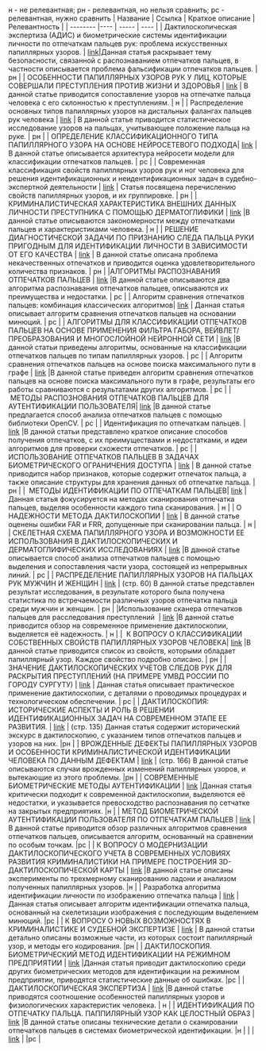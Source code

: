 н - не релевантная;
рн - релевантная, но нельзя сравнить;
рс - релевантная, нужно сравнить 
| Название | Ссылка | Краткое описание | Релевантность |
| -------- |---- | ----- | ---- |
| Дактилоскопическая экспертиза (АДИС) и биометрические системы идентификации личности по отпечаткам пальцев рук: проблема искусственных папиллярных узоров. | [link](https://www.pac.by/press-center/media-about-academy-of-management/2015/%D0%9F34_%D0%9D%D0%9D%D0%BE%D0%B2%D0%B3%D0%BE%D1%80%D0%BE%D0%B4_200519_%D0%98%D0%9F%D0%A3+%D0%91%D0%B8%D0%BE%D0%BC%D0%B5%D1%82%D1%80%D0%B8%D1%8F.pdf)|Данная статья раскрывает тему безопасности, связанной с распознаванием отпечатков пальцев, в частности описывается проблема фальсификации отпечатков пальцев. | рн |
| ОСОБЕННОСТИ ПАПИЛЛЯРНЫХ УЗОРОВ РУК У ЛИЦ, КОТОРЫЕ СОВЕРШАЛИ ПРЕСТУПЛЕНИЯ ПРОТИВ ЖИЗНИ И ЗДОРОВЬЯ  | [link](https://ibn.idsi.md/sites/default/files/imag_file/78-82_31.pdf ) | В данной статье приводится сопоставление узоров на отпечатке пальца человека с его склонностью к преступлениям.  | н |
| Распределение основных типов папиллярных узоров на дистальных фалангах пальцев рук человека | [link](https://www.mediasphera.ru/issues/sudebno-meditsinskaya-ekspertiza/2019/1/1003945212019011017 ) | В данной статье приводится статистическое исследование узоров на пальцах, учитывающее положение пальца на руке.   | рн |
| ОПРЕДЕЛЕНИЕ КЛАССИФИКАЦИОННОГО ТИПА ПАПИЛЛЯРНОГО УЗОРА НА ОСНОВЕ НЕЙРОСЕТЕВОГО ПОДХОДА| [link](https://cj.bgu.ru/reader/article.aspx?id=27104 ) | В данной статье описывается архитектура нейросети модели для классификации отпечатков пальцев.    | рс |
| Современная классификация свойств папиллярных узоров рук и ног человека для решения идентификационных и неидентификационных задач в судебно-экспертной деятельности | [link](https://elibrary.ru/download/elibrary_47420708_53896920.pdf ) | Статья посвящена перечислению свойств папиллярных узоров, и их группировке. | рн |
| КРИМИНАЛИСТИЧЕСКАЯ ХАРАКТЕРИСТИКА ВНЕШНИХ ДАННЫХ ЛИЧНОСТИ ПРЕСТУПНИКА С ПОМОЩЬЮ ДЕРМАТОГЛИФИКИ | [link](https://moluch.ru/conf/law/archive/37/581 ) |В данной статье описываются закономерности между отпечатками пальцев и характеристиками человека.  | н |
| РЕШЕНИЕ ДИАГНОСТИЧЕСКОЙ ЗАДАЧИ ПО ПРИЗНАНИЮ СЛЕДА ПАЛЬЦА РУКИ ПРИГОДНЫМ ДЛЯ ИДЕНТИФИКАЦИИ ЛИЧНОСТИ В ЗАВИСИМОСТИ ОТ ЕГО КАЧЕСТВА | [link](https://elib.institutemvd.by/jspui/bitstream/MVD_NAM/8521/1/Yumatov%20S.%20V..pdf ) | В данной статье описана проблема некачественных отпечатков и приводится оценка удовлетворительного количества признаков.  | рн |
|АЛГОРИТМЫ РАСПОЗНАВАНИЯ ОТПЕЧАТКОВ ПАЛЬЦЕВ | [link](https://cyberleninka.ru/article/n/algoritmy-raspoznavaniya-otpechatkov-paltsev ) |В данной статье описываются два алгоритма распознавания отпечатков пальцев, описываются их преимущества и недостатки.  | рс |
| Алгоритм сравнения отпечатков пальцев: комбинация классических алгоритмов| [link](https://habr.com/ru/companies/samsung/articles/842578/  ) | Данная статья описывает алгоритм сравнения отпечатков пальцев на основании минюций. | рс |
| АЛГОРИТМЫ ДЛЯ КЛАССИФИКАЦИИ ОТПЕЧАТКОВ ПАЛЬЦЕВ НА ОСНОВЕ ПРИМЕНЕНИЯ ФИЛЬТРА ГАБОРА, ВЕЙВЛЕТ/ПРЕОБРАЗОВАНИЯ И МНОГОСЛОЙНОЙ НЕЙРОННОЙ СЕТИ | [link]( https://cyberleninka.ru/article/n/algoritmy-dlya-klassifikatsii-otpechatkov-paltsev-na-osnove-primeneniya-filtra-gabora-veyvletspreobrazovaniya-i-mnogosloynoy ) |В данной статьи приведены алгоритмы, основанные на классификации отпечатков пальцев по типам папиллярных узоров.  | рс |
| Алгоритм сравнения отпечатков пальцев на основе поиска максимального пути в графе | [link]( https://www.mathnet.ru/php/archive.phtml?wshow=paper&jrnid=ista&paperid=128&option_lang=rus ) |В данной статье приведен алгоритм сравнения отпечатков пальцев на основе поиска максимального пути в графе, результаты его работы сравниваются с результатами других алгоритмов.  | рс |
|  МЕТОДЫ РАСПОЗНОВАНИЯ ОТПЕЧАТКОВ ПАЛЬЦЕВ ДЛЯ АУТЕНТИФИКАЦИИ ПОЛЬЗОВАТЕЛЯ| [link]( https://www.elibrary.ru/download/elibrary_42560367_93751199.pdf ) |В данной статье предлагается способ анализа отпечатков пальцев с помощью библиотеки OpenCV.  | рс |
| Идентификация по отпечаткам пальцев. | [link]( https://bms.ucoz.ru/statii/identifikacija_po_otpechatkam_palcev.pdf) |В данной статьи представлено краткое описание способов получения отпечатков, с их преимуществами и недостатками, и идеи алгоритмов для проверки схожести отпечатков.   | рс |
| ИСПОЛЬЗОВАНИЕ ОТПЕЧАТКОВ ПАЛЬЦЕВ В ЗАДАЧАХ БИОМЕТРИЧЕСКОГО ОГРАНИЧЕНИЯ ДОСТУПА | [link](https://s.natural-sciences.ru/pdf/2011/7/128.pdf  ) | В данной статье приводится набор признаков, которые содержит отпечаток пальца, а также описание структуры для хранения данных об отпечатке пальца. | рн |
|  МЕТОДЫ ИДЕНТИФИКАЦИИ ПО ОТПЕЧАТКАМ ПАЛЬЦЕВ| [link]( https://network-journal.mpei.ac.ru/ru/27/13/6/article.htm ) | Данная статья фокусируется на методах сканирования отпечатка пальцев, выделяя особенности каждого типа сканирования. | н |
| О НАДЕЖНОСТИ МЕТОДА ДАКТИЛОСКОПИИ | [link]( https://aeterna-ufa.ru/sbornik/NK-75-2.pdf#page=109 ) | В данной статье оценены ошибки FAR и FRR, допущенные при сканировании пальца. | н |
| СКЕЛЕТНАЯ СХЕМА ПАПИЛЛЯРНОГО УЗОРА И ВОЗМОЖНОСТИ ЕЕ ИСПОЛЬЗОВАНИЯ В ДАКТИЛОСКОПИЧЕСКИХ И ДЕРМАТОГЛИФИЧЕСКИХ ИССЛЕДОВАНИЯХ | [link](https://web.archive.org/web/20200210124142id_/http://va-mvd.ru/sudek/archive/54.pdf#page=38  ) |В данной статье описывается способ анализа отпечатков пальцев с помощью выделения и сопоставления части узора, состоящей из непрерывных линий.  | рс |
| РАСПРЕДЕЛЕНИЕ ПАПИЛЛЯРНЫХ УЗОРОВ НА ПАЛЬЦАХ РУК МУЖЧИН И ЖЕНЩИН | [link](https://elib.gsmu.by/handle/GomSMU/9062  ) | (стр. 60) В данной статье представлен результат исследования, в результате которого была получена статистика по встречаемости различных узоров отпечатка пальца среди мужчин и женщин. | рн |
|Использование сканера отпечатков пальцев для расследования преступлений  | [link](https://olymp.msu.ru/archive/Lomonosov_2015/data/7156/uid83541_report.pdf  ) |В данной статье приводится обзор на современное применение дактилоскопии, выделяется её надежность.  | н |
|  К ВОПРОСУ О КЛАССИФИКАЦИИ СОБСТВЕННЫХ СВОЙСТВ ПАПИЛЛЯРНЫХ УЗОРОВ ЧЕЛОВЕКА| [link](https://elibrary.ru/download/elibrary_25599355_66235940.PDF  ) |В данной статье приводится список из свойств, которыми обладает папиллярный узор. Каждое свойство подробно описано.  | рн |
|  ЗНАЧЕНИЕ ДАКТИЛОСКОПИЧЕСКИХ УЧЕТОВ СЛЕДОВ РУК ДЛЯ РАСКРЫТИЯ ПРЕСТУПЛЕНИЙ (НА ПРИМЕРЕ УМВД РОССИИ ПО ГОРОДУ СУРГУТУ) | [link]( https://s.applied-research.ru/pdf/2016/2-3/8482.pdf ) | Данная статья описывает практическое применение дактилоскопии, с деталями о проводимых процедурах и технологическом обеспечении. | рс |
| ДАКТИЛОСКОПИЯ: ИСТОРИЧЕСКИЕ АСПЕКТЫ И РОЛЬ В РЕШЕНИИ ИДЕНТИФИКАЦИОННЫХ ЗАДАЧ НА СОВРЕМЕННОМ ЭТАПЕ ЕЕ РАЗВИТИЯ. | [link](https://elibrary.ru/download/elibrary_38557701_42204720.pdf  ) | (стр. 135) Данная статья содержит исторический экскурс в дактилоскопию, с указанием типов отпечатков пальцев и узоров на них. |рн |
| ВРОЖДЕННЫЕ ДЕФЕКТЫ ПАПИЛЛЯРНЫХ УЗОРОВ И ОСОБЕННОСТИ КРИМИНАЛИСТИЧЕСКОЙ ИДЕНТИФИКАЦИИ ЧЕЛОВЕКА ПО ДАННЫМ ДЕФЕКТАМ | [link](https://elibrary_44262462_11919534.pdf ) | (стр. 166) В данной статье описываются случаи врожденных изменений папиллярных узоров, и вытекающие из этого проблемы. |рн |
| СОВРЕМЕННЫЕ БИОМЕТРИЧЕСКИЕ МЕТОДЫ АУТЕНТИФИКАЦИИ | [link]( https://elibrary.ru/download/elibrary_27400617_42527444.pdf ) |Данная статья критически подходит к современной дактилоскопии, выделяются её недостатки, и указывается превосходство распознавания по сетчатке на закрытых предприятиях.  |н |
| МЕТОД БИОМЕТРИЧЕСКОЙ АУТЕНТИФИКАЦИИ ПОЛЬЗОВАТЕЛЯ ПО ОТПЕЧАТКАМ ПАЛЬЦЕВ | [link](https://elibrary.ru/download/elibrary_24994983_78627145.pdf ) | В данной статье приводится обзор различных алгоритмов сравнения отпечатков пальцев, описывается алгоритм, основанный на сравнении по особым точкам.  |рс |
| К ВОПРОСУ О МОДЕРНИЗАЦИИ ДАКТИЛОСКОПИЧЕСКОГО УЧЕТА В СОВРЕМЕННЫХ УСЛОВИЯХ РАЗВИТИЯ КРИМИНАЛИСТИКИ НА ПРИМЕРЕ ПОСТРОЕНИЯ 3D-ДАКТИЛОСКОПИЧЕСКОЙ КАРТЫ | [link](https://elibrary.ru/download/elibrary_39657698_78801553.pdf  ) |В данной статье описаны эксперименты по трехмерному сканированию ладони и анализом полученных папиллярных узоров.  |н |
| Разработка алгоритма идентификации личности по изображению отпечатка пальца | [link](https://elibrary.ru/download/elibrary_17421420_21592996.pdf  ) |Данная статья описывает алгоритм идентификации отпечатка пальца, основанный на скелетизации изображения с последующим выделением минюций.  |рс |
| К ВОПРОСУ О НОВЫХ ВОЗМОЖНОСТЯХ В КРИМИНАЛИСТИКЕ И СУДЕБНОЙ ЭКСПЕРТИЗЕ | [link]( https://elibrary.ru/download/elibrary_39657698_78801553.pdf ) | В данной статьи детально описаны возможные части, из которых состоит папиллярный узор, и методы его кодирования.  |рн |
| ДАКТИЛОСКОПИЯ. БИОМЕТРИЧЕСКИЙ МЕТОД ИДЕНТИФИКАЦИИ НА РЕЖИМНОМ ПРЕДПРИЯТИИ | [link]( https://cyberleninka.ru/article/n/daktiloskopiya-biometricheskiy-metod-identifikatsii-na-rezhimnom-predpriyatii ) |Данная статья приводит дактилоскопию среди других биометрических методов для идентификации на режимном предприятии, приводятся статистические данные об ошибках.   |рс |
| ДАКТИЛОСКОПИЧЕСКАЯ ЭКСПЕРТИЗА | [link](https://rusexpert.ru/public/metodposob-pdf/TipExpMetodikiEKCMVD2010.pdf#page=92  ) |В данной статье приводятся соотношение особенностей папиллярных узоров и физиологических характеристик человека.  | н |
| ИДЕНТИФИКАЦИЯ ПО ОТПЕЧАТКУ ПАЛЬЦА. ПАППИЛЯРНЫЙ УЗОР КАК ЦЕЛОСТНЫЙ ОБРАЗ | [link](https://elibrary.ru/download/elibrary_54061151_92328469.pdf#page=87  ) |В данной статье описаны технические детали о сканировании отпечатков пальцев в системах биометрической идентификации.  |н |
|  | [link]( ) | |рс |


